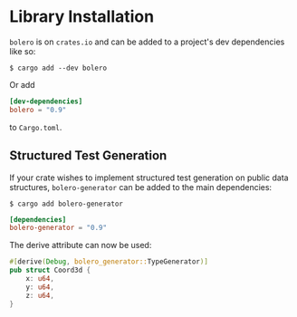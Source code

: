 # Library Installation

`bolero` is on `crates.io` and can be added to a project's dev dependencies like so:

```shell
$ cargo add --dev bolero
```

Or add
```toml
[dev-dependencies]
bolero = "0.9"
```
to `Cargo.toml`.

## Structured Test Generation

If your crate wishes to implement structured test generation on public data structures, `bolero-generator` can be added to the main dependencies:
```shell
$ cargo add bolero-generator
```

```toml
[dependencies]
bolero-generator = "0.9"
```

The derive attribute can now be used:

```rust
#[derive(Debug, bolero_generator::TypeGenerator)]
pub struct Coord3d {
    x: u64,
    y: u64,
    z: u64,
}
```
